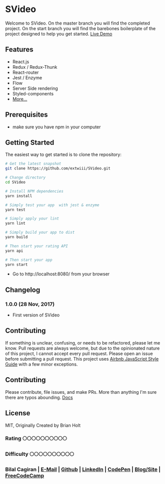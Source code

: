 # SVideo

Welcome to SVideo. On the master branch you will find the completed project. On the start branch you will find the barebones boilerplate of the project designed to help you get started. [Live Demo][demo]

## Features
* React.js
* Redux / Redux-Thunk
* React-router
* Jest / Enzyme
* Flow
* Server Side rendering
* Styled-components
* [More...][features]

Prerequisites
-------------
- make sure you have npm in your computer

Getting Started
-------------

The easiest way to get started is to clone the repository:

```bash
# Get the latest snapshot
git clone https://github.com/extwiii/SVideo.git

# Change directory
cd SVideo

# Install NPM dependencies
yarn install

# Simply test your app  with jest & enzyme
yarn test

# Simply apply your lint
yarn lint

# Simply build your app to dist
yarn build

# Then start your rating API  
yarn api

# Then start your app 
yarn start

```
- Go to http://localhost:8080/ from your browser

Changelog
---------

### 1.0.0 (28 Nov, 2017)
- First version of SVideo

Contributing
------------

If something is unclear, confusing, or needs to be refactored, please let me know.
Pull requests are always welcome, but due to the opinionated nature of this
project, I cannot accept every pull request. Please open an issue before
submitting a pull request. This project uses
[Airbnb JavaScript Style Guide](https://github.com/airbnb/javascript) with a
few minor exceptions.


## Contributing

Please contribute, file issues, and make PRs. More than anything I'm sure there are typos abounding. [Docs][gh-page]

## License

MIT, Originally Created by Brian Holt 

### Rating :full_moon::full_moon::full_moon::full_moon::full_moon::full_moon::full_moon::full_moon::full_moon::full_moon:
### Difficulty :full_moon::full_moon::full_moon::full_moon::full_moon::full_moon::full_moon::full_moon::full_moon::full_moon:

### Bilal Cagiran  | [E-Mail](mailto:bcagiran@hotmail.com) | [Github](https://github.com/extwiii/) | [LinkedIn](https://linkedin.com/in/bilalcagiran) | [CodePen](http://codepen.io/extwiii/) | [Blog/Site](http://bilalcagiran.com) | [FreeCodeCamp](https://www.freecodecamp.com/extwiii) 

[gh-page]: http://btholt.github.io/complete-intro-to-react/
[demo]: https://svideo-eiogfaqdky.now.sh
[features]: http://btholt.github.io/complete-intro-to-react/page/landing/
